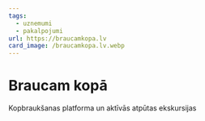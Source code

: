 ```yaml
---
tags:
  - uznemumi
  - pakalpojumi
url: https://braucamkopa.lv
card_image: /braucamkopa.lv.webp
---
```


# Braucam kopā

Kopbraukšanas platforma un aktīvās atpūtas ekskursijas
